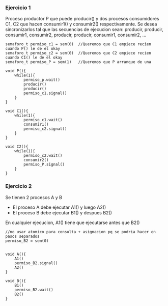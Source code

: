### Ejercicio 1

Proceso productor P que puede producir() y dos procesos consumidores C1, C2 que hacen consumir1() y consumir2() respectivamente. Se desea sincronizarlos tal que las secuencias de ejecucion sean: producir, producir, consumir1, consumir2, producir, producir, consumir1, consumir2, ...

    semaforo_t permiso_c1 = sem(0)  //Queremos que C1 empiece recien cuando P() le de el okay
    semaforo_t permiso_c2 = sem(0)  //Queremos que C2 empiece recien cuando C1() le de el okay
    semaforo_t permiso_P = sem(1)   //Queremos que P arranque de una

    void P(){
        while(1){
            permiso_p.wait()        
            producir()
            producir()
            permiso_c1.signal()
        }
    }

    void C1(){
        while(1){
            permiso_c1.wait()
            consumir1()
            permiso_c2.signal()
        }    
    }

    void C2(){
        while(1){
            permiso_c2.wait()
            consumir2()
            permiso_P.signal()
        }
    }


### Ejercicio 2

Se tienen 2 procesos A y B 
- El proceso A debe ejecutar A1() y luego A2() 
- El proceso B debe ejecutar B1() y despues B2() 

En cualquier ejecucion, A1() tiene que ejecutarse antes que B2()

    //no usar atomico para consulta + asignacion pq se podria hacer en pasos separados
    permiso_B2 = sem(0)


    void A(){
        A1()
        permiso_B2.signal()
        A2()
    }

    void B(){
        B1()
        permiso_B2.wait()
        B2()
    }


